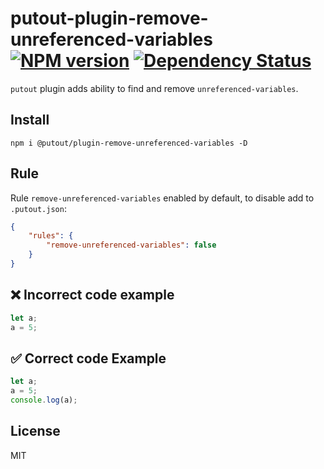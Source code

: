 # putout-plugin-remove-unreferenced-variables [![NPM version][NPMIMGURL]][NPMURL] [![Dependency Status][DependencyStatusIMGURL]][DependencyStatusURL]

[NPMIMGURL]:                https://img.shields.io/npm/v/@putout/plugin-remove-unreferenced-variables.svg?style=flat&longCache=true
[NPMURL]:                   https://npmjs.org/package/@putout/plugin-remove-unreferenced-variables"npm"

[DependencyStatusURL]:      https://david-dm.org/coderaiser/putout?path=packages/plugin-remove-unreferenced-variables
[DependencyStatusIMGURL]:   https://david-dm.org/coderaiser/putout.svg?path=packages/plugin-remove-unreferenced-variables

`putout` plugin adds ability to find and remove `unreferenced-variables`.

## Install

```
npm i @putout/plugin-remove-unreferenced-variables -D
```

## Rule

Rule `remove-unreferenced-variables` enabled by default, to disable add to `.putout.json`:

```json
{
    "rules": {
        "remove-unreferenced-variables": false
    }
}
```

## ❌ Incorrect code example

```js
let a;
a = 5;
```

## ✅ Correct code Example

```js
let a;
a = 5;
console.log(a);
```

## License

MIT

